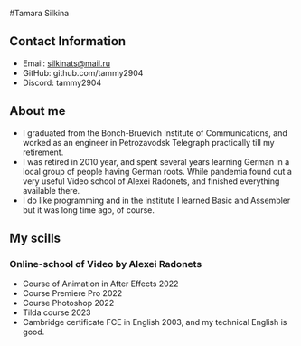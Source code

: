 #Tamara Silkina
## Contact Information
* Email: silkinats@mail.ru
* GitHub: github.com/tammy2904
* Discord: tammy2904
## About me
+ I graduated from the Bonch-Bruevich Institute of Communications, and worked as an engineer in Petrozavodsk Telegraph practically till my retirement.
+ I was retired in 2010 year, and spent several years learning German in a local group of people having German roots. While pandemia found out a very useful Video school of Alexei Radonets, and finished everything available there.
+ I do like programming and in the institute I learned Basic and Assembler but it was long time ago, of course.
## My scills
### Online-school of Video by Alexei Radonets
* Course of Animation in After Effects 2022
* Course Premiere Pro 2022
* Course Photoshop 2022
* Tilda course 2023
* Cambridge certificate FCE in English 2003, and my technical English is good.